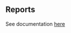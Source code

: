 ## Reports

See documentation [here](https://citros.io/doc/docs_cli/structure/citros_structure/#directory-reports)